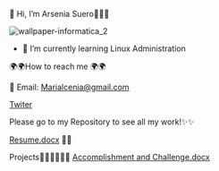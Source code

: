 👋 Hi, I’m Arsenia Suero🤩🤩🙌
 


![wallpaper-informatica_2](https://user-images.githubusercontent.com/82791095/138599445-106f64f7-877b-4aa0-b5a2-208fce15accf.jpg)

- 🌱 I’m currently learning Linux Administration

 
<!---
elimelec19/elimelec19 is a ✨ special ✨ repository because its `README.md` (this file) appears on your GitHub profile.
You can click the Preview link to take a look at your changes.
--->
🌍🌍How to reach me 🌍🌍
   
   
   📧 Email: Marialcenia@gmail.com
   
   
   
   [Twiter](https://twitter.com/Elimele72854464)

Please go to my Repository to see all my work!✨✨

[Resume.docx](https://github.com/elimelec19/elimelec19/files/7405945/Resume.docx) 👩‍💻


Projects💪👩‍💻💪👩‍💻
[Accomplishment and Challenge.docx](https://github.com/elimelec19/elimelec19/files/7406525/Accomplishment.and.Challenge.docx)

